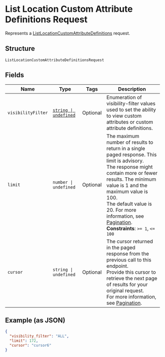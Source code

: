 
# List Location Custom Attribute Definitions Request

Represents a [ListLocationCustomAttributeDefinitions](../../doc/api/location-custom-attributes.md#list-location-custom-attribute-definitions) request.

## Structure

`ListLocationCustomAttributeDefinitionsRequest`

## Fields

| Name | Type | Tags | Description |
|  --- | --- | --- | --- |
| `visibilityFilter` | [`string \| undefined`](../../doc/models/visibility-filter.md) | Optional | Enumeration of visibility-filter values used to set the ability to view custom attributes or custom attribute definitions. |
| `limit` | `number \| undefined` | Optional | The maximum number of results to return in a single paged response. This limit is advisory.<br>The response might contain more or fewer results. The minimum value is 1 and the maximum value is 100.<br>The default value is 20. For more information, see [Pagination](https://developer.squareup.com/docs/build-basics/common-api-patterns/pagination).<br>**Constraints**: `>= 1`, `<= 100` |
| `cursor` | `string \| undefined` | Optional | The cursor returned in the paged response from the previous call to this endpoint.<br>Provide this cursor to retrieve the next page of results for your original request.<br>For more information, see [Pagination](https://developer.squareup.com/docs/build-basics/common-api-patterns/pagination). |

## Example (as JSON)

```json
{
  "visibility_filter": "ALL",
  "limit": 172,
  "cursor": "cursor6"
}
```

